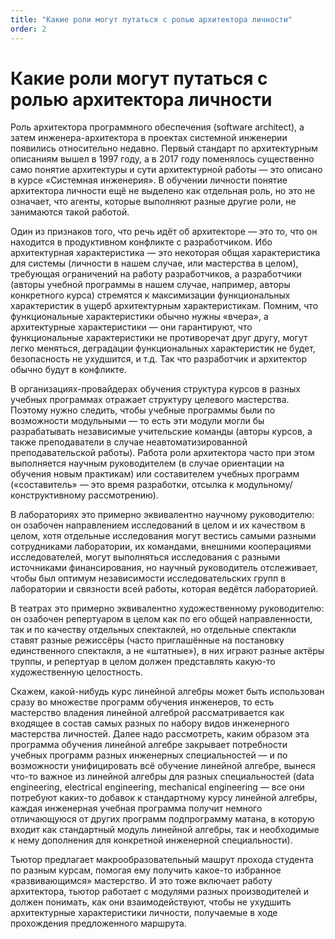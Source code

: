 ```yaml
---
title: "Какие роли могут путаться с ролью архитектора личности"
order: 2
---
```


# Какие роли могут путаться с ролью архитектора личности

Роль архитектора программного обеспечения (software architect), а затем инженера-архитектора в проектах системной инженерии появились относительно недавно. Первый стандарт по архитектурным описаниям вышел в 1997 году, а в 2017 году поменялось существенно само понятие архитектуры и сути архитектурной работы — это описано в курсе «Системная инженерия». В обучении личности понятие архитектора личности ещё не выделено как отдельная роль, но это не означает, что агенты, которые выполняют разные другие роли, не занимаются такой работой.

Один из признаков того, что речь идёт об архитекторе — это то, что он находится в продуктивном конфликте с разработчиком. Ибо архитектурная характеристика — это некоторая общая характеристика для системы (личности в нашем случае, или мастерства в целом), требующая ограничений на работу разработчиков, а разработчики (авторы учебной программы в нашем случае, например, авторы конкретного курса) стремятся к максимизации функциональных характеристик в ущерб архитектурным характеристикам. Помним, что функциональные характеристики обычно нужны «вчера», а архитектурные характеристики — они гарантируют, что функциональные характеристики не противоречат друг другу, могут легко меняться, деградации функциональных характеристик не будет, безопасность не ухудшится, и т.д. Так что разработчик и архитектор обычно будут в конфликте.

В организациях-провайдерах обучения структура курсов в разных учебных программах отражает структуру целевого мастерства. Поэтому нужно следить, чтобы учебные программы были по возможности модульными — то есть эти модули могли бы разрабатывать независимые учительские команды (авторы курсов, а также преподаватели в случае неавтоматизированной преподавательской работы). Работа роли архитектора часто при этом выполняется научным руководителем (в случае ориентации на обучения новым практикам) или составителем учебных программ («составитель» — это время разработки, отсылка к модульному/конструктивному рассмотрению).

В лабораториях это примерно эквивалентно научному руководителю: он озабочен направлением исследований в целом и их качеством в целом, хотя отдельные исследования могут вестись самыми разными сотрудниками лаборатории, их командами, внешними кооперациями исследователей, могут выполняться исследования с разными источниками финансирования, но научный руководитель отслеживает, чтобы был оптимум независимости исследовательских групп в лаборатории и связности всей работы, которая ведётся лабораторией.

В театрах это примерно эквивалентно художественному руководителю: он озабочен репертуаром в целом как по его общей направленности, так и по качеству отдельных спектаклей, но отдельные спектакли ставят разные режиссёры (часто приглашённые на постановку единственного спектакля, а не «штатные»), в них играют разные актёры труппы, и репертуар в целом должен представлять какую-то художественную целостность.

Скажем, какой-нибудь курс линейной алгебры может быть использован сразу во множестве программ обучения инженеров, то есть мастерство владения линейной алгеброй рассматривается как входящее в состав самых разных по набору видов инженерного мастерства личностей. Далее надо рассмотреть, каким образом эта программа обучения линейной алгебре закрывает потребности учебных программ разных инженерных специальностей — и по возможности унифицировать всё обучение линейной алгебре, вынеся что-то важное из линейной алгебры для разных специальностей (data engineering, electrical engineering, mechanical engineering — все они потребуют каких-то добавок к стандартному курсу линейной алгебры, каждая инженерная учебная программа получит немного отличающуюся от других программ подпрограмму матана, в которую входит как стандартный модуль линейной алгебры, так и необходимые к нему дополнения для конкретной инженерной специальности).

Тьютор предлагает макрообразовательный машрут прохода студента по разным курсам, помогая ему получить какое-то избранное «развивающимся» мастерство. И это тоже включает работу архитектора, тьютор работает с модулями разных производителей и должен понимать, как они взаимодействуют, чтобы не ухудшить архитектурные характеристики личности, получаемые в ходе прохождения предложенного маршрута.